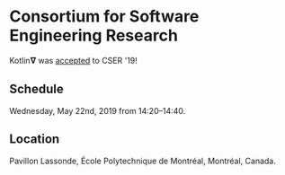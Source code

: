# Consortium for Software Engineering Research

Kotlin𝛁 was [accepted](https://www.cser.ca/2019s/#theprogram) to CSER '19! 

## Schedule

Wednesday, May 22nd, 2019 from 14:20–14:40.

## Location

Pavillon Lassonde, École Polytechnique de Montréal, Montréal, Canada.